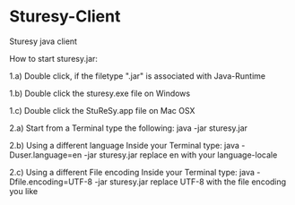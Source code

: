 Sturesy-Client
======

Sturesy java client







How to start sturesy.jar:

1.a) Double click, if the filetype ".jar" is associated with Java-Runtime

1.b) Double click the sturesy.exe file on Windows

1.c) Double click the StuReSy.app file on Mac OSX

2.a) Start from a Terminal
      type the following:
            java -jar sturesy.jar


2.b) Using a different language
      Inside your Terminal type:
            java -Duser.language=en -jar sturesy.jar
      replace en with your language-locale

2.c) Using a different File encoding
      Inside your Terminal type:
            java -Dfile.encoding=UTF-8 -jar sturesy.jar
      replace UTF-8 with the file encoding you like
